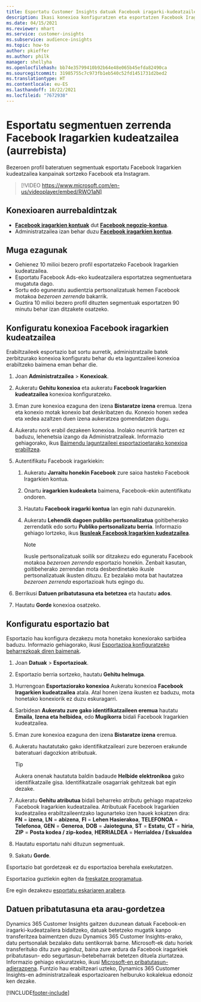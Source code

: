 ```yaml
---
title: Esportatu Customer Insights datuak Facebook iragarki-kudeatzailera
description: Ikasi konexioa konfiguratzen eta esportatzen Facebook Iragarkien kudeatzailea.
ms.date: 04/15/2021
ms.reviewer: mhart
ms.service: customer-insights
ms.subservice: audience-insights
ms.topic: how-to
author: pkieffer
ms.author: philk
manager: shellyha
ms.openlocfilehash: bb74e35799410b92b64e48e065b45efda82490ca
ms.sourcegitcommit: 31985755c7c973fb1eb540c52fd1451731d2bed2
ms.translationtype: HT
ms.contentlocale: eu-ES
ms.lasthandoff: 10/22/2021
ms.locfileid: "7672938"
---
```

# <a name="export-segments-list-to-facebook-ads-manager-preview"></a>Esportatu segmentuen zerrenda Facebook Iragarkien kudeatzailea (aurrebista)

Bezeroen profil bateratuen segmentuak esportatu Facebook Iragarkien kudeatzailea kanpainak sortzeko Facebook eta Instagram.

> [!VIDEO https://www.microsoft.com/en-us/videoplayer/embed/RWO1aN]

## <a name="prerequisites-for-connection"></a>Konexioaren aurrebaldintzak

- [**Facebook iragarkien kontuak**](https://www.facebook.com/business/learn/lessons/step-by-step-ads-manager-account) dut [**Facebook negozio-kontua**](https://business.facebook.com/).
- Administratzailea izan behar duzu [**Facebook iragarkien kontua**](https://www.facebook.com/business/learn/lessons/step-by-step-ads-manager-account).

## <a name="known-limitations"></a>Muga ezagunak

- Gehienez 10 milioi bezero profil esportatzeko Facebook Iragarkien kudeatzailea.
- Esportatu Facebook Ads-eko kudeatzailera esportatzea segmentuetara mugatuta dago.
- Sortu edo eguneratu audientzia pertsonalizatuak hemen Facebook motakoa *bezeroen zerrenda* bakarrik.
- Guztira 10 milioi bezero profil dituzten segmentuak esportatzen 90 minutu behar izan ditzakete osatzeko.

## <a name="set-up-connection-to-facebook-ads-manager"></a>Konfiguratu konexioa Facebook iragarkien kudeatzailea

Erabiltzaileek esportazio bat sortu aurretik, administratzaile batek zerbitzurako konexioa konfiguratu behar du eta laguntzaileei konexioa erabiltzeko baimena eman behar die.

1. Joan **Administratzailea** > **Konexioak**.

1. Aukeratu **Gehitu konexioa** eta aukeratu **Facebook Iragarkien kudeatzailea** konexioa konfiguratzeko.

1. Eman zure konexioa ezaguna den izena **Bistaratze izena** eremua. Izena eta konexio motak konexio bat deskribatzen du. Konexio honen xedea eta xedea azaltzen duen izena aukeratzea gomendatzen dugu.

1. Aukeratu nork erabil dezakeen konexioa. Inolako neurririk hartzen ez baduzu, lehenetsia izango da Administratzaileak. Informazio gehiagorako, ikus [Baimendu laguntzaileei esportazioetarako konexioa erabiltzea](connections.md#allow-contributors-to-use-a-connection-for-exports).

1. Autentifikatu Facebook iragarkiekin: 

   1. Aukeratu **Jarraitu honekin Facebook** zure saioa hasteko Facebook Iragarkien kontua.

   1. Onartu **iragarkien kudeaketa** baimena, Facebook-ekin autentifikatu ondoren.

   1. Hautatu **Facebook iragarki kontua** lan egin nahi duzunarekin.

   1. Aukeratu **Lehendik dagoen publiko pertsonalizatua** goitibeherako zerrendatik edo sortu **Publiko pertsonalizatu berria**. Informazio gehiago lortzeko, ikus [**Ikusleak Facebook Iragarkien kudeatzailea**](https://www.facebook.com/business/help/744354708981227?id=2469097953376494).
      > [!NOTE]
      > Ikusle pertsonalizatuak soilik sor ditzakezu edo eguneratu Facebook motakoa *bezeroen zerrenda* esportazio honekin. Zenbait kasutan, goitibeherako zerrendan mota desberdinetako ikusle pertsonalizatuak ikusten dituzu. Ez bezalako mota bat hautatzea *bezeroen zerrenda* esportazioak huts egingo du. 

1. Berrikusi **Datuen pribatutasuna eta betetzea** eta hautatu **ados**.

1. Hautatu **Gorde** konexioa osatzeko.

## <a name="configure-an-export"></a>Konfiguratu esportazio bat

Esportazio hau konfigura dezakezu mota honetako konexiorako sarbidea baduzu. Informazio gehiagorako, ikusi [Esportazioa konfiguratzeko beharrezkoak diren baimenak](export-destinations.md#set-up-a-new-export).

1. Joan **Datuak** > **Esportazioak**.

1. Esportazio berria sortzeko, hautatu **Gehitu helmuga**. 

1. Hurrengoan **Esportaziorako konexioa** Aukeratu konexioa **Facebook Iragarkien kudeatzailea** atala. Atal honen izena ikusten ez baduzu, mota honetako konexiorik ez duzu eskuragarri.

1. Sarbidean **Aukeratu zure gako identifikatzaileen eremua** hautatu **Emaila**, **Izena eta helbidea**, edo **Mugikorra** bidali Facebook Iragarkien kudeatzailea. 

1. Eman zure konexioa ezaguna den izena **Bistaratze izena** eremua.

1. Aukeratu hautatutako gako identifikatzaileari zure bezeroen erakunde bateratuari dagozkion atributuak.
   > [!TIP]
   > Aukera onenak hautatuta baldin badaude **Helbide elektronikoa** gako identifikatzaile gisa. Identifikatzaile osagarriak gehitzeak bat egin dezake.

1. Aukeratu **Gehitu atributua** bidali beharreko atributu gehiago mapatzeko Facebook Iragarkien kudeatzailea. Atributuak Facebook Iragarkien kudeatzailea erabiltzaileentzako lagunarteko izen hauek kokatzen dira: **FN** = **izena**, **LN** = **abizena**, **FI** = **Lehen Hasierakoa**, **TELEFONOA** = **Telefonoa**, **GEN** = **Generoa**, **DOB** = **Jaioteguna**, **ST** = **Estatu**, **CT** = **hiria**, **ZIP** = **Posta kodea / zip-kodea**, **HERRIALDEA** = **Herrialdea / Eskualdea**

1. Hautatu esportatu nahi dituzun segmentuak.

1. Sakatu **Gorde**.

Esportazio bat gordetzeak ez du esportazioa berehala exekutatzen.

Esportazioa guztiekin egiten da [freskatze programatua](system.md#schedule-tab). 

Ere egin dezakezu [esportatu eskariaren arabera](export-destinations.md#run-exports-on-demand). 

## <a name="data-privacy-and-compliance"></a>Datuen pribatutasuna eta arau-gordetzea

Dynamics 365 Customer Insights gaitzen duzunean datuak Facebook-en iragarki-kudeatzailera bidaltzeko, datuak betetzeko mugatik kanpo transferitzea baimentzen duzu Dynamics 365 Customer Insights-erako, datu pertsonalak bezalako datu sentikorrak barne. Microsoft-ek datu horiek transferituko ditu zure aginduz, baina zure ardura da Facebook iragarkiek pribatutasun- edo segurtasun-betebeharrak betetzen dituela ziurtatzea. Informazio gehiago eskuratzeko, ikusi [Microsoft-en pribatutasun-adierazpena](https://go.microsoft.com/fwlink/?linkid=396732).
Funtzio hau erabiltzeari uzteko, Dynamics 365 Customer Insights-en administratzaileak esportazioaren helburuko kokalekua edonoiz ken dezake.


[!INCLUDE[footer-include](../includes/footer-banner.md)]
